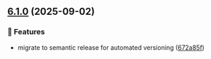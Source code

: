 ## [6.1.0](https://github.com/omar-dulaimi/prisma-class-validator-generator/compare/v6.0.1...v6.1.0) (2025-09-02)

### 🚀 Features

* migrate to semantic release for automated versioning ([672a85f](https://github.com/omar-dulaimi/prisma-class-validator-generator/commit/672a85f04ffa1911338bac1c648b4817512e7d76))
